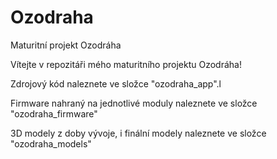 # Ozodraha
Maturitní projekt Ozodráha

Vítejte v  repozitáři mého maturitního projektu Ozodráha!

Zdrojový kód naleznete ve složce "ozodraha_app".l

Firmware nahraný na jednotlivé moduly naleznete ve složce "ozodraha_firmware"

3D modely z doby vývoje, i finální modely naleznete ve složce "ozodraha_models"
